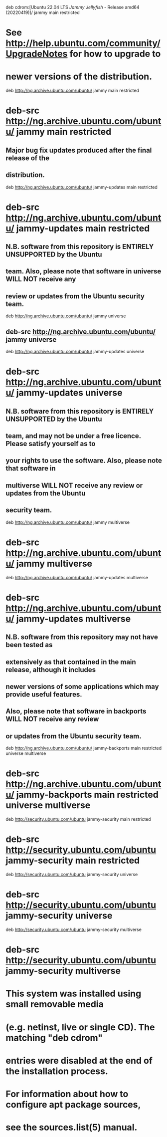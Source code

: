 deb cdrom:[Ubuntu 22.04 LTS _Jammy Jellyfish_ - Release amd64 (20220419)]/ jammy main restricted

# See http://help.ubuntu.com/community/UpgradeNotes for how to upgrade to
# newer versions of the distribution.
deb http://ng.archive.ubuntu.com/ubuntu/ jammy main restricted
# deb-src http://ng.archive.ubuntu.com/ubuntu/ jammy main restricted

## Major bug fix updates produced after the final release of the
## distribution.
deb http://ng.archive.ubuntu.com/ubuntu/ jammy-updates main restricted
# deb-src http://ng.archive.ubuntu.com/ubuntu/ jammy-updates main restricted

## N.B. software from this repository is ENTIRELY UNSUPPORTED by the Ubuntu
## team. Also, please note that software in universe WILL NOT receive any
## review or updates from the Ubuntu security team.
deb http://ng.archive.ubuntu.com/ubuntu/ jammy universe
## deb-src http://ng.archive.ubuntu.com/ubuntu/ jammy universe
deb http://ng.archive.ubuntu.com/ubuntu/ jammy-updates universe
# deb-src http://ng.archive.ubuntu.com/ubuntu/ jammy-updates universe

## N.B. software from this repository is ENTIRELY UNSUPPORTED by the Ubuntu 
## team, and may not be under a free licence. Please satisfy yourself as to 
## your rights to use the software. Also, please note that software in 
## multiverse WILL NOT receive any review or updates from the Ubuntu
## security team.
deb http://ng.archive.ubuntu.com/ubuntu/ jammy multiverse
# deb-src http://ng.archive.ubuntu.com/ubuntu/ jammy multiverse
deb http://ng.archive.ubuntu.com/ubuntu/ jammy-updates multiverse
# deb-src http://ng.archive.ubuntu.com/ubuntu/ jammy-updates multiverse

## N.B. software from this repository may not have been tested as
## extensively as that contained in the main release, although it includes
## newer versions of some applications which may provide useful features.
## Also, please note that software in backports WILL NOT receive any review
## or updates from the Ubuntu security team.
deb http://ng.archive.ubuntu.com/ubuntu/ jammy-backports main restricted universe multiverse
# deb-src http://ng.archive.ubuntu.com/ubuntu/ jammy-backports main restricted universe multiverse

deb http://security.ubuntu.com/ubuntu jammy-security main restricted
# deb-src http://security.ubuntu.com/ubuntu jammy-security main restricted
deb http://security.ubuntu.com/ubuntu jammy-security universe
# deb-src http://security.ubuntu.com/ubuntu jammy-security universe
deb http://security.ubuntu.com/ubuntu jammy-security multiverse
# deb-src http://security.ubuntu.com/ubuntu jammy-security multiverse

# This system was installed using small removable media
# (e.g. netinst, live or single CD). The matching "deb cdrom"
# entries were disabled at the end of the installation process.
# For information about how to configure apt package sources,
# see the sources.list(5) manual.

